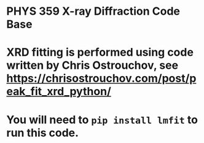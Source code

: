 # PHYS 359 X-ray Diffraction Code Base

# XRD fitting is performed using code written by Chris Ostrouchov, see https://chrisostrouchov.com/post/peak_fit_xrd_python/

# You will need to $\texttt{pip install lmfit}$ to run this code.
